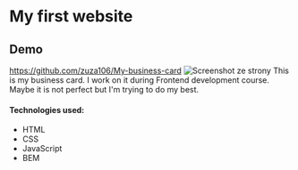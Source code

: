 ﻿# My first website
## Demo
https://github.com/zuza106/My-business-card
![Screenshot ze strony](https://i.postimg.cc/SKPb73gd/Zrzut-ekranu-2024-02-28-160934.png)
This is my business card. I work on it during Frontend development course. Maybe it is not perfect but I'm trying to do my best.
#### Technologies used:
- HTML
- CSS
- JavaScript
- BEM
